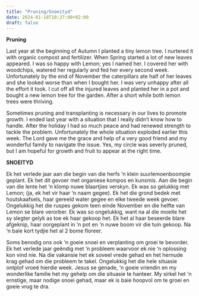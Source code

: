 ```yaml
---
title: "Pruning/Snoeityd"
date: 2024-01-18T10:37:00+02:00
draft: false
---
```

<html>
 <head></head>
 <body>
  <p><strong>Pruning</strong></p>
  <p>Last year at the beginning of Autumn I planted a tiny lemon tree. I nurtered it with organic compost and fertilizer. When Spring started a lot of new leaves appeared. I was so happy with Lemon; yes I named her. I covered her with woodchips, watered her regularly and fed her every second week. Unfortunately by the end of November the caterpillars ate half of her leaves and she looked worse than when I bought her. I was very unhappy after all the effort it took. I cut off all the injured leaves and planted her in a pot and bought a new lemon tree for the garden. After a short while both lemon trees were thriving.</p>
  <p>Sometimes pruning and transplanting is necessary in our lives to promote growth. I ended last year with a situation that I really didn’t know how to handle. After the holiday I had so much peace and had renewed strength to tackle the problem. Unfortunately the whole situation exploded earlier this week. The Lord gave me the grace and help of a very good friend and my wonderful family to navigate the issue. Yes, my circle was severly pruned, but I am hopeful for growth and fruit to appear at the right time.</p>
  <p><strong>SNOEITYD</strong></p>
  <p>Ek het verlede jaar aan die begin van die herfs ‘n klein suurlemoenboompie geplant. Ek het dit gevoer met organiese kompos en kunsmis. Aan die begin van die lente het ‘n klomp nuwe blaartjies verskyn. Ek was so gelukkig met Lemon; (ja, ek het vir haar ‘n naam gegee). Ek het die grond bedek met houtskaafsels, haar gereeld water gegee en elke tweede week gevoer. Ongelukkig het die ruspes gekom teen einde November en die helfte van Lemon se blare verorber. Ek was so ongelukkig, want na al die moeite het sy slegter gelyk as toe ek haar gekoop het. Ek het al haar beseerde blare afgeknip, haar oorgeplant in ‘n pot en ‘n nuwe boom vir die tuin gekoop. Na ‘n baie kort tydjie het al 2 bome floreer.</p>
  <p>Soms benodig ons ook ‘n goeie snoei en verplanting om groei te bevorder.<br>Ek het verlede jaar geëndig met ‘n probleem waarvoor ek nie ‘n oplossing kon vind nie. Na die vakansie het ek soveel vrede gehad en het hernude krag gehad om die probleem te takel. Ongelukkig het die hele situasie ontplof vroeë hierdie week. Jesus se genade, ‘n goeie vriendin en my wonderlike familie het my gehelp om die situasie te hanteer. My sirkel het ‘n ernstige, maar nodige snoei gehad, maar ek is baie hoopvol om te groei en goeie vrug te dra.</p>
  <p>&nbsp;</p>
 </body>
</html>
